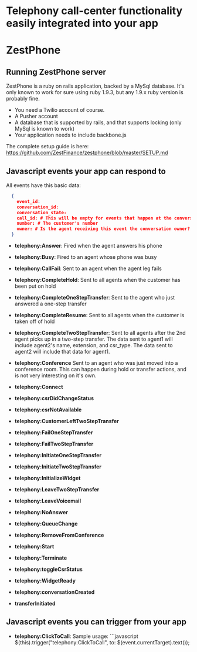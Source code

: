 Telephony call-center functionality easily integrated into your app
=======
ZestPhone
================

## Running ZestPhone server

ZestPhone is a ruby on rails application, backed by a MySql database.
It's only known to work for sure using ruby 1.9.3, but any 1.9.x ruby version is probably fine.

- You need a Twilio account of course.
- A Pusher account
- A database that is supported by rails, and that supports locking (only MySql is known to work)
- Your application needs to include backbone.js

The complete setup guide is here: https://github.com/ZestFinance/zestphone/blob/master/SETUP.md

## Javascript events your app can respond to

All events have this basic data:

```json
  {
    event_id:
    conversation_id:
    conversation_state:
    call_id: # This will be empty for events that happen at the conversation level
    number: # The customer's number
    owner: # Is the agent receiving this event the conversation owner?
  }
```

- **telephony:Answer**:
  Fired when the agent answers his phone
- **telephony:Busy**:
  Fired to an agent whose phone was busy
- **telephony:CallFail**:
  Sent to an agent when the agent leg fails
- **telephony:CompleteHold**:
  Sent to all agents when the customer has been put on hold
- **telephony:CompleteOneStepTransfer**:
  Sent to the agent who just answered a one-step transfer
- **telephony:CompleteResume**:
  Sent to all agents when the customer is taken off of hold
- **telephony:CompleteTwoStepTransfer**:
  Sent to all agents after the 2nd agent picks up in a two-step transfer. The data sent to agent1 will include agent2's name, extension, and csr_type. The data sent to agent2 will include that data for agent1.

- **telephony:Conference**
  Sent to an agent who was just moved into a conference room. This can happen during hold or transfer actions, and is not very interesting on it's own.
- **telephony:Connect**
- **telephony:csrDidChangeStatus**
- **telephony:csrNotAvailable**
- **telephony:CustomerLeftTwoStepTransfer**
- **telephony:FailOneStepTransfer**
- **telephony:FailTwoStepTransfer**
- **telephony:InitiateOneStepTransfer**
- **telephony:InitiateTwoStepTransfer**
- **telephony:InitializeWidget**
- **telephony:LeaveTwoStepTransfer**
- **telephony:LeaveVoicemail**
- **telephony:NoAnswer**
- **telephony:QueueChange**
- **telephony:RemoveFromConference**
- **telephony:Start**
- **telephony:Terminate**
- **telephony:toggleCsrStatus**
- **telephony:WidgetReady**
- **telephony:conversationCreated**
- **transferInitiated**

## Javascript events you can trigger from your app
  - **telephony:ClickToCall**: Sample usage: ```javascript
      $(this).trigger("telephony:ClickToCall", to: $(event.currentTarget).text());
  ```
